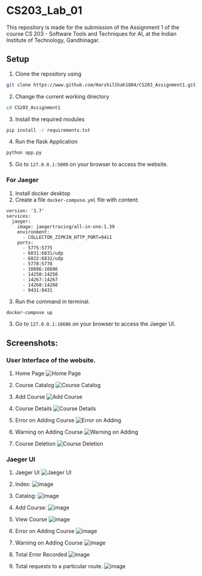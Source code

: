# CS203_Lab_01
This repository is made for the submission of the Assignment 1 of the course CS 203 - Software Tools and Techniques for AI, at the Indian Institute of Technology, Gandhinagar.

## Setup
1. Clone the repository using <br>
```bash
git clone https://www.github.com/HarshilShah1804/CS203_Assignment1.git
```
2. Change the current working directory <br>
```bash
cd CS203_Assignment1
```
3. Install the required modules <br>
```bash
pip install -r requirements.txt
```
4. Run the flask Application
```bash
python app.py
```
5. Go to `127.0.0.1:5000` on your browser to access the website.
### For Jaeger
1. Install docker desktop
2. Create a file `docker-compose.yml` file with content:
```
version: '3.7'
services:
  jaeger:
    image: jaegertracing/all-in-one:1.39
    environment:
      - COLLECTOR_ZIPKIN_HTTP_PORT=9411
    ports:
      - 5775:5775
      - 6831:6831/udp
      - 6832:6832/udp
      - 5778:5778
      - 16686:16686
      - 14250:14250
      - 14267:14267
      - 14268:14268
      - 9431:9431
```
3. Run the command in terminal.
```bash
docker-compose up
```   
3. Go to `127.0.0.1:16686` on your browser to access the Jaeger UI.

## Screenshots: 
### User Interface of the website.
1. Home Page
![Home Page](https://github.com/user-attachments/assets/e31f3669-a364-44d8-b440-f615c4fdba58)

2. Course Catalog
![Course Catalog](https://github.com/user-attachments/assets/6b5e7f9f-bcce-4007-9c60-7a53a50126f5)

3. Add Course
![Add Course](https://github.com/user-attachments/assets/18ff8d42-98e4-4d89-b8c4-eb535df56309)

4. Course Details
![Course Details](https://github.com/user-attachments/assets/07e8d7a8-777c-4bc2-97b8-2a87b77d57a3)

5. Error on Adding Course
![Error on Adding](https://github.com/user-attachments/assets/a459b001-d0af-4e6e-b055-f45b2b9841a6)

6. Warning on Adding Course
![Warning on Adding](https://github.com/user-attachments/assets/7dca30f7-2d11-4488-bf3d-a12a82e6f914)

7. Course Deletion
![Course Deletion](https://github.com/user-attachments/assets/8f936a27-2a59-4ead-ad43-dc03e38bd984)

### Jaeger UI
1. Jaeger UI
![Jaeger UI](https://github.com/user-attachments/assets/a76883b0-fa92-4736-b026-33583caeb5db)
2. Index:
![image](https://github.com/user-attachments/assets/f9681f05-9fac-43dd-acb8-86503773f4ba)

3. Catalog:
![image](https://github.com/user-attachments/assets/60052875-01a1-4122-85e3-3f280626ddc7)

4. Add Course:
![image](https://github.com/user-attachments/assets/551810f1-a9ed-4814-8f69-cbbcaf87bba5)

5. View Course
![image](https://github.com/user-attachments/assets/296c4556-812c-4e6d-ae83-896eb6c9de91)

6. Error on Adding Course
![image](https://github.com/user-attachments/assets/18411e81-ffc0-44a6-a55a-00f17ae68df7)

7. Warning on Adding Course
![image](https://github.com/user-attachments/assets/94be049c-77c7-4c94-b7b0-86b3b95eae31)

8. Total Error Recorded
![image](https://github.com/user-attachments/assets/b484b6f0-2642-4b2f-af86-ff07e14e1d40)

9. Total requests to a particular route.
![image](https://github.com/user-attachments/assets/07f6314c-a5a8-484f-a33b-fc3eef1faa01)
